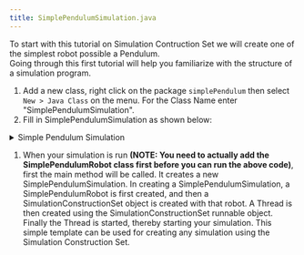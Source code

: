 ```yaml
---
title: SimplePendulumSimulation.java
---
```

To start with this tutorial on Simulation Contruction Set we will create one of the simplest robot possible a Pendulum.  
Going through this first tutorial will help you familiarize with the structure of a simulation program.     

1. Add a new class, right click on the package `simplePendulum` then select `New > Java Class` on the menu. For the Class Name enter "SimplePendulumSimulation". 
2. Fill in SimplePendulumSimulation as shown below:

<details>
<summary> Simple Pendulum Simulation </summary>
{% highlight java %}

package us.ihmc.exampleSimulations.simplePendulum;

import us.ihmc.simulationconstructionset.SimulationConstructionSet;
import us.ihmc.simulationconstructionset.SimulationConstructionSetParameters;

/**
 * SimplePendulumSimulation
 */
public class SimplePendulumSimulation
{
   public static final double DT = 0.001;
   private SimulationConstructionSet sim;


   public SimplePendulumSimulation()
   {
      SimplePendulumRobot robot = new SimplePendulumRobot();
      
      SimulationConstructionSetParameters parameters = new SimulationConstructionSetParameters();
      parameters.setDataBufferSize(32000);

      sim = new SimulationConstructionSet(robot, parameters);
      sim.setDT(DT, 20);
      sim.setGroundVisible(true);
      sim.setCameraPosition(0, -9.0, 0.6);
      sim.setCameraFix(0.0, 0.0, 0.70);

      sim.setSimulateDuration(60.0);

      Thread myThread = new Thread(sim);
      myThread.start();
   }

   public static void main(String[] args)
   {
      new SimplePendulumSimulation();
   }
}


{% endhighlight %}
</details>

1. When your simulation is run **(NOTE: You need to actually add the SimplePendulumRobot class first before you can run the above code)**, first the main method will be called. 
It creates a new SimplePendulumSimulation. In creating a SimplePendulumSimulation, a SimplePendulumRobot is first created, and then a SimulationConstructionSet object is created with that robot.
A Thread is then created using the SimulationConstructionSet runnable object. Finally the Thread is started, thereby starting your simulation.
This simple template can be used for creating any simulation using the Simulation Construction Set.